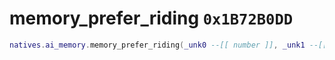 # memory_prefer_riding `0x1B72B0DD`

```lua
natives.ai_memory.memory_prefer_riding(_unk0 --[[ number ]], _unk1 --[[ number ]])
```